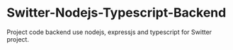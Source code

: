 # Switter-Nodejs-Typescript-Backend
Project code backend use nodejs, expressjs and typescript for Switter project.

